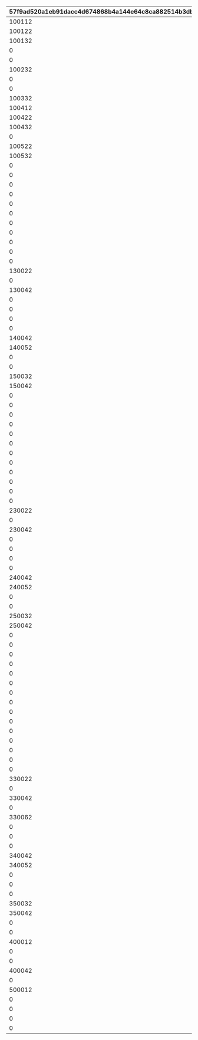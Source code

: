 |57f9ad520a1eb91dacc4d674868b4a144e64c8ca882514b3dbc806ac67a6f22b|3f6c2e5a09dea968130124285f075625fb6a2cebe2c91521a72adcb8b92a112d|b6a512cff4c37447214e4e9b95f1d4c0af3196e1421a8a6b4951d39903921e08|9a65e6b9916160e2dce724c6d9eb1d9c724cb6cb8fccc9647ba8e5bd3fb413ac|1213273f415d017e7ab676302015c987d4df353df511c1e9740c585f98168bc1|071115be63aa79652935c78178bd3e66b7d439bec5172de90c11ff5d3b631dab|
| --- | --- | --- | --- | --- | --- |
|100112|0|0|100111|10011|0|
|100122|100124|100123|100121|10012|100125|
|100132|100134|100133|100131|10013|100135|
|0|0|0|100211|10021|0|
|0|0|0|100221|10022|0|
|100232|0|0|100231|10023|0|
|0|0|0|100311|10031|0|
|0|0|0|100321|10032|0|
|100332|100334|100333|100331|10033|100335|
|100412|0|0|100411|10041|0|
|100422|0|0|100421|10042|0|
|100432|0|0|100431|10043|0|
|0|0|0|100511|10051|0|
|100522|100524|100523|100521|10052|100525|
|100532|100534|100533|100531|10053|100535|
|0|0|0|110011|11001|0|
|0|0|0|110021|11002|0|
|0|0|0|110031|11003|0|
|0|0|0|110041|11004|0|
|0|0|0|110051|11005|0|
|0|0|0|120011|12001|0|
|0|0|0|120021|12002|0|
|0|0|0|120031|12003|0|
|0|0|0|120041|12004|0|
|0|0|0|120051|12005|0|
|0|0|0|130011|13001|0|
|130022|0|0|130021|13002|0|
|0|0|0|130031|13003|0|
|130042|0|0|130041|13004|0|
|0|0|0|130051|13005|0|
|0|0|0|140011|14001|0|
|0|0|0|140021|14002|0|
|0|0|0|140031|14003|0|
|140042|0|0|140041|14004|0|
|140052|0|0|140051|14005|0|
|0|0|0|150011|15001|0|
|0|0|0|150021|15002|0|
|150032|150034|150033|150031|15003|150035|
|150042|150044|150043|150041|15004|150045|
|0|0|0|150051|15005|0|
|0|0|0|210011|21001|0|
|0|0|0|210021|21002|0|
|0|0|0|210031|21003|0|
|0|0|0|210041|21004|0|
|0|0|0|210051|21005|0|
|0|0|0|220011|22001|0|
|0|0|0|220021|22002|0|
|0|0|0|220031|22003|0|
|0|0|0|220041|22004|0|
|0|0|0|220051|22005|0|
|0|0|0|230011|23001|0|
|230022|0|0|230021|23002|0|
|0|0|0|230031|23003|0|
|230042|0|0|230041|23004|0|
|0|0|0|230051|23005|0|
|0|0|0|240011|24001|0|
|0|0|0|240021|24002|0|
|0|0|0|240031|24003|0|
|240042|0|0|240041|24004|0|
|240052|0|0|240051|24005|0|
|0|0|0|250011|25001|0|
|0|0|0|250021|25002|0|
|250032|250034|250033|250031|25003|250035|
|250042|250044|250043|250041|25004|250045|
|0|0|0|250051|25005|0|
|0|0|0|300011|30001|0|
|0|0|0|310011|31001|0|
|0|0|0|310021|31002|0|
|0|0|0|310031|31003|0|
|0|0|0|310041|31004|0|
|0|0|0|310051|31005|0|
|0|0|0|310061|31006|0|
|0|0|0|320011|32001|0|
|0|0|0|320021|32002|0|
|0|0|0|320031|32003|0|
|0|0|0|320041|32004|0|
|0|0|0|320051|32005|0|
|0|0|0|320061|32006|0|
|0|0|0|330011|33001|0|
|330022|0|0|330021|33002|0|
|0|0|0|330031|33003|0|
|330042|0|0|330041|33004|0|
|0|0|0|330051|33005|0|
|330062|0|0|330061|33006|0|
|0|0|0|340011|34001|0|
|0|0|0|340021|34002|0|
|0|0|0|340031|34003|0|
|340042|0|0|340041|34004|0|
|340052|0|0|340051|34005|0|
|0|0|0|340061|34006|0|
|0|0|0|350011|35001|0|
|0|0|0|350021|35002|0|
|350032|350034|350033|350031|35003|350035|
|350042|350044|350043|350041|35004|350045|
|0|0|0|350051|35005|0|
|0|0|0|350061|35006|0|
|400012|0|400013|400011|40001|0|
|0|0|0|400021|40002|0|
|0|0|0|400031|40003|0|
|400042|400044|400043|400041|40004|0|
|0|0|0|400051|40005|0|
|500012|0|0|500011|50001|0|
|0|0|0|500021|50002|0|
|0|0|0|500031|50003|0|
|0|0|0|500041|50004|0|
|0|0|0|500051|50005|0|